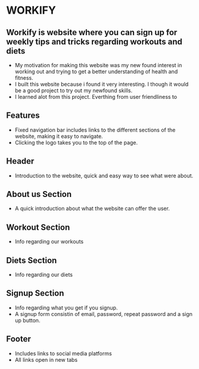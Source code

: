 # WORKIFY

## Workify is website where you can sign up for weekly tips and tricks regarding workouts and diets

- My motivation for making this website was my new found interest in working out and trying to get a better understanding of health and fitness.
- I built this website because i found it very interesting. I though it would be a good project to try out my newfound skills.
- I learned alot from this project. Everthing from user friendliness to 

## Features

- Fixed navigation bar includes links to the different sections of the website, making it easy to navigate.
- Clicking the logo takes you to the top of the page.

## Header
- Introduction to the website, quick and easy way to see what were about.

## About us Section
- A quick introduction about what the website can offer the user.

## Workout Section
- Info regarding our workouts

## Diets Section
- Info regarding our diets

## Signup Section
- Info regarding what you get if you signup.
- A signup form consistin of email, password, repeat password and a sign up button.

## Footer
- Includes links to social media platforms
- All links open in new tabs

